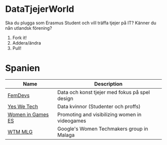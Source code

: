 # DataTjejerWorld
Ska du plugga som Erasmus Student och vill träffa tjejer på IT? Känner du nån utlandsk förening?

1. Fork it!
2. Addera/ändra
3. Pull!

# Spanien

| Name  | Description |
| ------------- | ------------- |
| [FemDevs](https://femdevs.org/)  | Data och konst tjejer med fokus på spel design  |
| [Yes We Tech](https://yeswetech.org/)  | Data kvinnor (Studenter och proffs)  |
| [Women in Games ES](https://womeningameses.com)  | Promoting and visibilizing women in videogames  |
| [WTM MLG](https://twitter.com/WTM_Malaga)  | Google's Women Techmakers group in Malaga |
